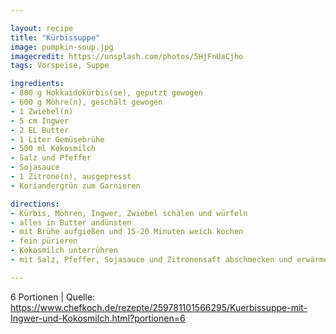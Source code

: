```yaml
---

layout: recipe
title: "Kürbissuppe"
image: pumpkin-soup.jpg
imagecredit: https://unsplash.com/photos/5HjFnUaCjho
tags: Vorspeise, Suppe

ingredients:
- 800 g Hokkaidokürbis(se), geputzt gewogen
- 600 g Möhre(n), geschält gewogen
- 1 Zwiebel(n)
- 5 cm Ingwer
- 2 EL Butter
- 1 Liter Gemüsebrühe
- 500 ml Kokosmilch
- Salz und Pfeffer
- Sojasauce
- 1 Zitrone(n), ausgepresst
- Koriandergrün zum Garnieren

directions:
- Kürbis, Möhren, Ingwer, Zwiebel schälen und würfeln
- alles in Butter andünsten
- mit Brühe aufgießen und 15-20 Minuten weich kochen
- fein pürieren
- Kokosmilch unterrühren
- mit Salz, Pfeffer, Sojasauce und Zitronensaft abschmecken und erwärmen

---
```

6 Portionen
| Quelle: https://www.chefkoch.de/rezepte/259781101566295/Kuerbissuppe-mit-Ingwer-und-Kokosmilch.html?portionen=6